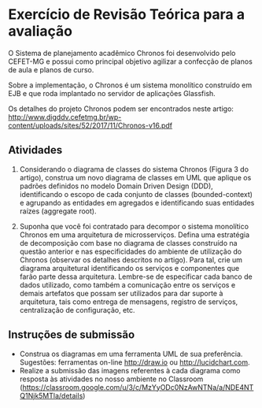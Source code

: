 # Exercício de Revisão Teórica para a avaliação

O Sistema de planejamento acadêmico Chronos foi desenvolvido pelo CEFET-MG e possui como principal objetivo agilizar a confecção de planos de aula e planos de curso.

Sobre a implementação, o Chronos é um sistema monolítico construído em EJB e que roda implantado no servidor de aplicações Glassfish.

Os detalhes do projeto Chronos podem ser encontrados neste artigo:
http://www.digddv.cefetmg.br/wp-content/uploads/sites/52/2017/11/Chronos-v16.pdf

## Atividades

1) Considerando o diagrama de classes do sistema Chronos (Figura 3 do artigo), construa um novo diagrama de classes em UML que aplique os padrões definidos no modelo Domain Driven Design (DDD), identificando o escopo de cada conjunto de classes (bounded-context) e agrupando as entidades em agregados e identificando suas entidades raízes (aggregate root).

2) Suponha que você foi contratado para decompor o sistema monolítico Chronos em uma arquitetura de microsserviços. Defina uma estratégia de decomposição com base no diagrama de classes construído na questão anterior e nas especificidades do ambiente de utilização do Chronos (observar os detalhes descritos no artigo). Para tal, crie um diagrama arquitetural identificando os serviços e componentes que farão parte dessa arquitetura. Lembre-se de especificar cada banco de dados utilizado, como também a comunicação entre os serviços e demais artefatos que possam ser utilizados para dar suporte à arquitetura, tais como entrega de mensagens, registro de serviços, centralização de configuração, etc.  


## Instruções de submissão
- Construa os diagramas em uma ferramenta UML de sua preferência. Sugestões: ferramentas on-line http://draw.io ou http://lucidchart.com.
- Realize a submissão das imagens referentes à cada diagrama como resposta às atividades no nosso ambiente no Classroom (https://classroom.google.com/u/3/c/MzYyODc0NzAwNTNa/a/NDE4NTQ1Njk5MTla/details)  
